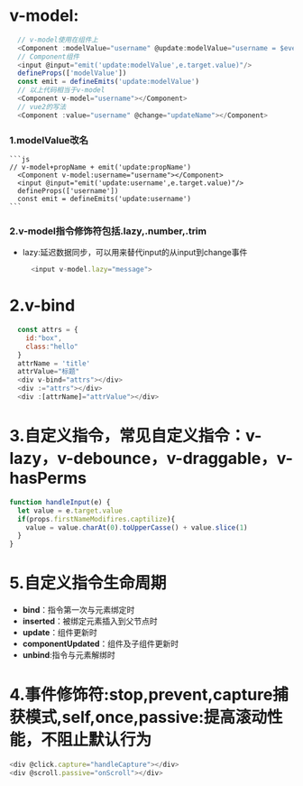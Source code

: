 # v-model:
  ```js
    // v-model使用在组件上
    <Component :modelValue="username" @update:modelValue="username = $event"></Component>
    // Component组件
    <input @input="emit('update:modelValue',e.target.value)"/>
    defineProps(['modelValue'])
    const emit = defineEmits('update:modelValue')
    // 以上代码相当于v-model
    <Component v-model="username"></Component>
    // vue2的写法
    <Component :value="username" @change="updateName"></Component>

  ```
  ### 1.modelValue改名
    ```js
    // v-model+propName + emit('update:propName')
      <Component v-model:username="username"></Component>
      <input @input="emit('update:username',e.target.value)"/>
      defineProps(['username'])
      const emit = defineEmits('update:username')
    ```
  ### 2.v-model指令修饰符包括.lazy,.number,.trim
  - lazy:延迟数据同步，可以用来替代input的从input到change事件
    ```js
      <input v-model.lazy="message">
    ```
# 2.v-bind
  ```js
    const attrs = {
      id:"box",
      class:"hello"
    }
    attrName = 'title'
    attrValue="标题"
    <div v-bind="attrs"></div>
    <div :="attrs"></div>
    <div :[attrName]="attrValue"></div>
  ```

# 3.自定义指令，常见自定义指令：v-lazy，v-debounce，v-draggable，v-hasPerms
  ```js
  function handleInput(e) {
    let value = e.target.value
    if(props.firstNameModifires.captilize){
      value = value.charAt(0).toUpperCasse() + value.slice(1)
    }
  }
  ```
  
# 5.自定义指令生命周期
  - **bind**：指令第一次与元素绑定时
  - **inserted**：被绑定元素插入到父节点时
  - **update**：组件更新时
  - **componentUpdated**：组件及子组件更新时
  - **unbind**:指令与元素解绑时

# 4.事件修饰符:stop,prevent,capture捕获模式,self,once,passive:提高滚动性能，不阻止默认行为
  ```js
  <div @click.capture="handleCapture"></div>
  <div @scroll.passive="onScroll"></div>
  ```
